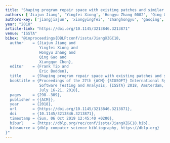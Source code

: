 ```yaml
---
title: "Shaping program repair space with existing patches and similar code"
authors: ['Jiajun Jiang', 'Yingfei Xiong', 'Hongyu Zhang 0002', 'Qing Gao', 'Xiangqun Chen']
authors-key: ['jiangjiajun', 'xiongyingfei', 'zhanghongyu', 'gaoqing', 'chenxiangqun']
year: "2018"
article-link: "https://doi.org/10.1145/3213846.3213871"
venue: "ISSTA"
bibex: "@inproceedings{DBLP:conf/issta/JiangXZGC18,
  author    = {Jiajun Jiang and
               Yingfei Xiong and
               Hongyu Zhang and
               Qing Gao and
               Xiangqun Chen},
  editor    = {Frank Tip and
               Eric Bodden},
  title     = {Shaping program repair space with existing patches and similar code},
  booktitle = {Proceedings of the 27th {ACM} {SIGSOFT} International Symposium on
               Software Testing and Analysis, {ISSTA} 2018, Amsterdam, The Netherlands,
               July 16-21, 2018},
  pages     = {298--309},
  publisher = {{ACM}},
  year      = {2018},
  url       = {https://doi.org/10.1145/3213846.3213871},
  doi       = {10.1145/3213846.3213871},
  timestamp = {Sun, 06 Oct 2019 12:45:40 +0200},
  biburl    = {https://dblp.org/rec/conf/issta/JiangXZGC18.bib},
  bibsource = {dblp computer science bibliography, https://dblp.org}
}"
---
```

